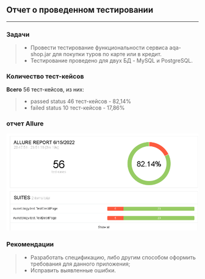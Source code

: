 ## Отчет о проведенном тестировании
____________________________________________
### Задачи
>- Провести тестирование функциональности сервиса aqa-shop.jar для покупки туров по карте или в кредит.
>- Тестирование проведено для двух БД - MySQL и PostgreSQL.

### Количество тест-кейсов
**Всего** 56 тест-кейсов, из них:
>- passed status 46 тест-кейсов - 82,14%
>- failed status 10 тест-кейсов - 17,86%

### отчет Allure
![img.png](img.png)

### Рекомендации
>- Разработать спецификацию, либо другим способом оформить требования для данного приложения;
>- Исправить выявленные ошибки.
